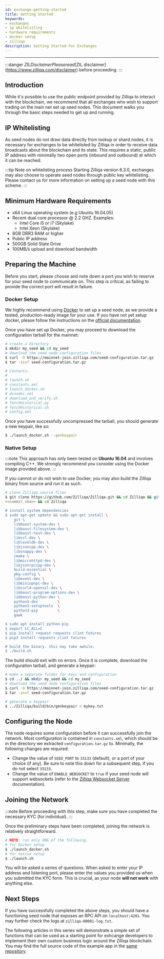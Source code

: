 ```yaml
---
id: exchange-getting-started
title: Getting Started
keywords: 
- exchanges
- ip whitelisting 
- hardware requirements
- docker setup
- zilliqa
description: Getting Started For Exchanges
---
```


---

:::danger $ZIL Disclaimer
Please read [$ZIL disclaimer](https://www.zilliqa.com/disclaimer) before proceeding. 
:::

## Introduction

While it's possible to use the public endpoint provided by Zilliqa to interact
with the blockchain, we recommend that all exchanges who wish to support
trading on the main net set up seed nodes. This document walks you through the
basic steps needed to get up and running.

## IP Whitelisting

As seed nodes do not draw data directly from lookup or shard nodes, it is
necessary for exchanges to be whitelisted by Zilliqa in order to receive data
broadcasts about the blockchain and its state. This requires a static, public
IP address with minimally two open ports (inbound and outbound) at which it
can be reached.

:::tip Note on whitelisting process
Starting Zilliqa version 6.3.0, exchanges may also choose to operate seed nodes through public key whitelisting. 
Please contact us for more information on setting up a seed node with this scheme.
:::

## Minimum Hardware Requirements
- x64 Linux operating system (e.g Ubuntu 16.04.05)
- Recent dual core processor @ 2.2 GHZ. Examples:
   - Intel Core i5 or i7 (Skylake)
   - Intel Xeon (Skylake)
- 8GB DRR3 RAM or higher
- Public IP address
- 500GB Solid State Drive
- 100MB/s upload and download bandwidth

## Preparing the Machine

Before you start, please choose and note down a port you wish to reserve for
your seed node to communicate on. This step is critical, as failing to provide
the correct port will result in failure.

### Docker Setup

We highly recommend using [Docker](https://docker.com) to set up a seed node,
as we provide a tested, production-ready image for your use. If you have not
yet setup docker, please follow the instructions on the [official documentation](https://docs.docker.com/install/).

Once you have set up Docker, you may proceed to download the configuration
tarball for the mainnet:

```sh
# create a directory
$ mkdir my_seed && cd my_seed
# download the seed node configuration files
$ curl -O https://mainnet-join.zilliqa.com/seed-configuration.tar.gz
$ tar -zxvf seed-configuration.tar.gz

# Contents:
#
# launch.sh
# constants.xml
# launch_docker.sh
# dsnodes.xml
# download_and_verify.sh
# fetchHistorical.py
# fetchHistorical.sh
# config.xml
```

Once you have successfully uncompressed the tarball, you should generate a new
keypair, like so:

```sh
$ ./launch_docker.sh --genkeypair
```

### Native Setup

:::note
This approach has only been tested on **Ubuntu 16.04** and involves compiling
C++. We strongly recommend you consider using the Docker image provided above.
:::

If you cannot or do not wish to use Docker, you may also build the Zilliqa
binary from source and run it as such.

```sh
# clone Zilliqa source files
$ git clone https://github.com/Zilliqa/Zilliqa.git && cd Zilliqa && git checkout
<<commit_sha>> && cd Zilliqa

# install system dependencies
$ sudo apt-get update && sudo apt-get install \
    git \
    libboost-system-dev \
    libboost-filesystem-dev \
    libboost-test-dev \
    libssl-dev \
    libleveldb-dev \
    libjsoncpp-dev \
    libsnappy-dev \
    cmake \
    libmicrohttpd-dev \
    libjsonrpccpp-dev \
    build-essential \
    pkg-config \
    libevent-dev \
    libminiupnpc-dev \
    libcurl4-openssl-dev \
    libboost-program-options-dev \
    libboost-python-dev \
    python3-dev         \
    python3-setuptools  \
    python3-pip         \
    gawk

$ sudo apt install python-pip
$ export LC_ALL=C
$ pip install request requests clint futures
$ pip3 install requests clint futures

# build the binary. this may take awhile.
$ ./build.sh
```

The build should exit with no errors. Once it is complete, download the
configuration tarball, and generate a keypair:

```sh
# make a separate folder for keys and configuration
$ cd ../ && mkdir my_seed && cd my_seed
# download the seed node configuration files
$ curl -O https://mainnet-join.zilliqa.com/seed-configuration.tar.gz
$ tar -zxvf seed-configuration.tar.gz

# generate a keypair
$ ../Zilliqa/build/bin/genkeypair > mykey.txt
```

## Configuring the Node

The node requires some configuration before it can successfully join the
network. Most configuration is contained in `constants.xml`, which should be
in the directory we extracted `configuration.tar.gz` to. Minimally, the
following changes are required:

- Change the value of `SEED_PORT` to `33133` (default), or a port of your choice (if
  any). Be sure to note this down for a subsequent step, if you do not select
  `33133`.
- Change the value of `ENABLE_WEBSOCKET` to `true` if your seed node will support
  websockets (refer to the [Zilliqa Websocket Server](https://github.com/Zilliqa/dev-portal/tree/master/docs/api-websocket.md) documentation).

## Joining the Network

:::note
Before proceeding with this step, make sure you have completed the necessary KYC (for individual).
:::

Once the preliminary steps have been completed, joining the network is relatively
straightforward.

```sh
# NOTE: run only ONE of the following.
# for Docker setup
$ ./launch_docker.sh
# for native setup
$ ./launch.sh
```

You will be asked a series of questions. When asked to enter your IP address
and listening port, please enter the values you provided us when you submitted
the KYC form. This is crucial, as your node **will not work** with anything
else.

## Next Steps

If you have successfully completed the above steps, you should have
a functioning seed node that exposes an RPC API on `localhost:4201`. You may
further check the logs at `zilliqa-00001-log.txt`.

The following articles in this series will demonstrate a simple set of
functions that can be used as a starting point for exhcange developers to implement
their own custom business logic around the Zilliqa blockchain. You may find
the full source code of the example app in the [same repository](https://github.com/Zilliqa/dev-portal/tree/master/examples/exchange).